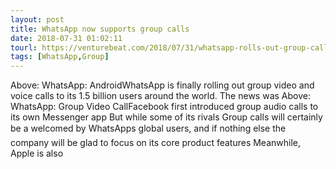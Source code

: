 ```yaml
---
layout: post
title: WhatsApp now supports group calls
date: 2018-07-31 01:02:11
tourl: https://venturebeat.com/2018/07/31/whatsapp-rolls-out-group-calls-for-up-to-4-people/
tags: [WhatsApp,Group]
---
```

Above: WhatsApp: AndroidWhatsApp is finally rolling out group video and voice calls to its 1.5 billion users around the world. The news was Above: WhatsApp: Group Video CallFacebook first introduced group audio calls to its own Messenger app But while some of its rivals Group calls will certainly be a welcomed by WhatsApps global users, and if nothing else the company will be glad to focus on its core product features Meanwhile, Apple is also 